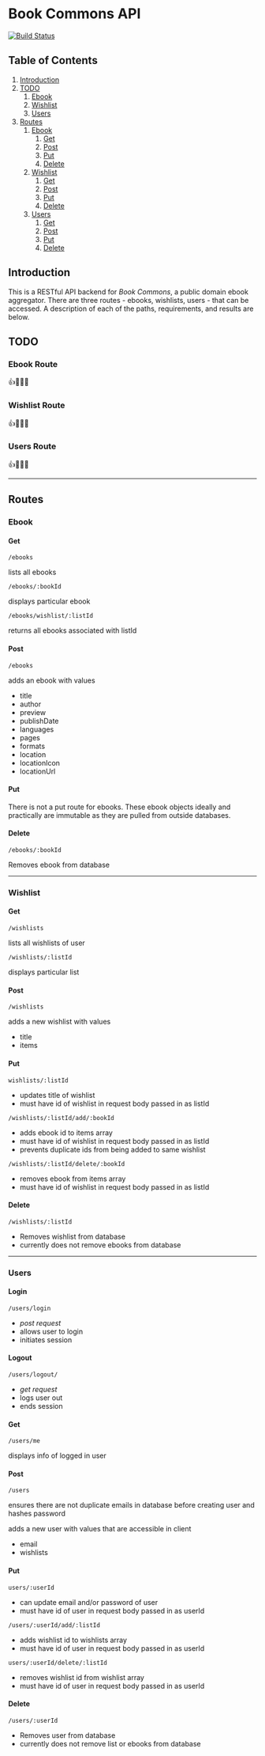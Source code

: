 # Book Commons API
[![Build Status](https://travis-ci.org/mattpeebles/book-commons-api.svg?branch=master)](https://travis-ci.org/mattpeebles/book-commons-api)

## Table of Contents

1. [Introduction](#introduction)
2. [TODO](#todo)
    1. [Ebook](#todoEbook)
    2. [Wishlist](#todoWishlist)
    3. [Users](#todoUsers)
3. [Routes](#routes)
	1. [Ebook](#routeEbook)
		1. [Get](#ebookGet)
		2. [Post](#ebookPost)
		3. [Put](#ebookPut)
		4. [Delete](#ebookDelete)
	2. [Wishlist](#routeWishlist)
		1. [Get](#wishlistGet)
		2. [Post](#wishlistPost)
		3. [Put](#wishlistPut)
		4. [Delete](#wishlistDelete)
	1. [Users](#routeUsers)
		1. [Get](#usersGet)
		2. [Post](#usersPost)
		3. [Put](#usersPut)
		4. [Delete](#usersDelete)

## Introduction <a name="introduction"></a>

This is a RESTful API backend for *Book Commons*, a public domain ebook aggregator. There are three routes - ebooks, wishlists, users - that can be accessed. A description of each of the paths, requirements, and results are below. 

## TODO <a name="todo"></a>

### Ebook Route <a name="todoEbook"></a>
:+1::tada::musical_note::confetti_ball:

### Wishlist Route <a name="todoWishlist"></a>
:+1::tada::musical_note::confetti_ball:

### Users Route <a name="todoUsers"></a>
:+1::tada::musical_note::confetti_ball:

-----------
## Routes <a name="routes"></a>

### Ebook <a name="routeEbook"></a>

#### Get <a name="ebookGet"></a>
`/ebooks`

lists all ebooks

`/ebooks/:bookId`

displays particular ebook

`/ebooks/wishlist/:listId`

returns all ebooks associated with listId

#### Post <a name="ebookPost"></a>
`/ebooks`

adds an ebook with values
- title
- author
- preview
- publishDate
- languages
- pages
- formats
- location
- locationIcon
- locationUrl

#### Put <a name="ebookPut"></a>
There is not a put route for ebooks. These ebook objects ideally and practically are immutable as they are pulled from outside databases.

#### Delete <a name="ebookDelete"></a>
`/ebooks/:bookId`

Removes ebook from database

-----------

### Wishlist <a name="routeWishlist"></a>

#### Get <a name="wishlistGet"></a>
`/wishlists`

lists all wishlists of user

`/wishlists/:listId`

displays particular list

#### Post <a name="wishlistPost"></a>
`/wishlists`

adds a new wishlist with values
- title
- items


#### Put <a name="wishlistPut"></a>
`wishlists/:listId`

- updates title of wishlist
- must have id of wishlist in request body passed in as listId

`/wishlists/:listId/add/:bookId`

- adds ebook id to items array
- must have id of wishlist in request body passed in as listId
- prevents duplicate ids from being added to same wishlist

`/wishlists/:listId/delete/:bookId`

- removes ebook from items array
- must have id of wishlist in request body passed in as listId


#### Delete <a name="wishlistDelete"></a>
`/wishlists/:listId`

- Removes wishlist from database
- currently does not remove ebooks from database

----------
### Users <a name="routeUsers"></a>

#### Login <a name="usersLogin"></a>
`/users/login`

- *post request*
- allows user to login
- initiates session

#### Logout <a name="usersLogout"></a>
`/users/logout/`

- *get request*
- logs user out
- ends session

#### Get <a name="usersGet"></a>
`/users/me` 

displays info of logged in user

#### Post <a name="usersPost"></a>
`/users`

ensures there are not duplicate emails in database before creating user
and hashes password

adds a new user with values that are accessible in client
- email
- wishlists


#### Put <a name="usersPut"></a>
`users/:userId`

- can update email and/or password of user
- must have id of user in request body passed in as userId

`/users/:userId/add/:listId`

- adds wishlist id to wishlists array
- must have id of user in request body passed in as userId

`users/:userId/delete/:listId`
- removes wishlist id from wishlist array
- must have id of user in request body passed in as userId


#### Delete <a name="usersDelete"></a>
`/users/:userId`

- Removes user from database
- currently does not remove list or ebooks from database
